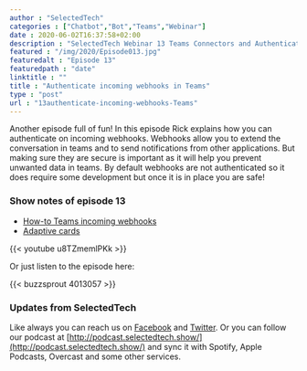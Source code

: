 ```yaml
---
author : "SelectedTech"
categories : ["Chatbot","Bot","Teams","Webinar"]
date : 2020-06-02T16:37:58+02:00
description : "SelectedTech Webinar 13 Teams Connectors and Authentication"
featured : "/img/2020/Episode013.jpg"
featuredalt : "Episode 13"
featuredpath : "date"
linktitle : ""
title : "Authenticate incoming webhooks in Teams"
type : "post"
url : "13authenticate-incoming-webhooks-Teams"
---
```


Another episode full of fun! In this episode Rick explains how you can authenticate on incoming webhooks. Webhooks allow you to extend the conversation in teams and to send notifications from other applications. But making sure they are secure is important as it will help you prevent unwanted data in teams. By default webhooks are not authenticated so it does require some development but once it is in place you are safe!

### Show notes of episode 13

- [How-to Teams incoming webhooks](https://docs.microsoft.com/en-us/microsoftteams/platform/webhooks-and-connectors/how-to/add-incoming-webhook)
- [Adaptive cards](https://docs.microsoft.com/en-us/microsoftteams/platform/task-modules-and-cards/what-are-cards)

{{< youtube u8TZmemlPKk >}}

Or just listen to the episode here:

{{< buzzsprout 4013057 >}}

### Updates from SelectedTech

Like always you can reach us on [Facebook](https://www.facebook.com/SelectedTechPage/) and [Twitter](https://twitter.com/selectedtech). Or you can follow our podcast at [http://podcast.selectedtech.show/](http://podcast.selectedtech.show/) and sync it with Spotify, Apple Podcasts, Overcast and some other services.
